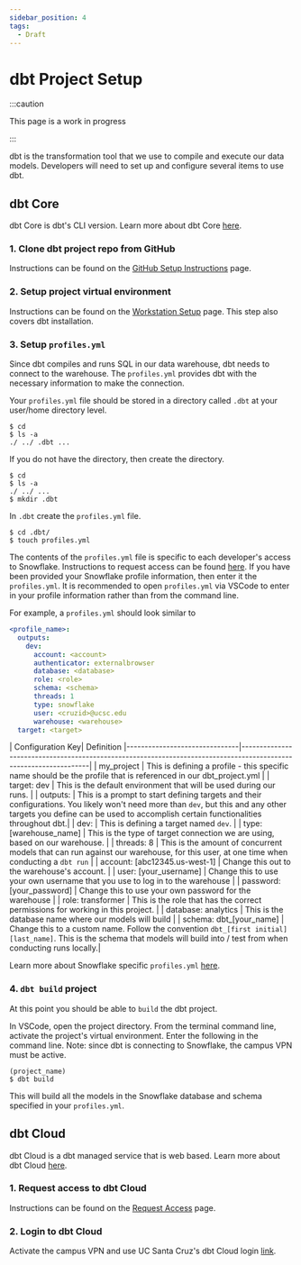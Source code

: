 ```yaml
---
sidebar_position: 4
tags:
  - Draft
---
```


# dbt Project Setup
:::caution

This page is a work in progress

:::

dbt is the transformation tool that we use to compile and execute our data models. Developers will need to set up and configure several items to use dbt.

## dbt Core
dbt Core is dbt's CLI version. Learn more about dbt Core [here](https://docs.getdbt.com/docs/core/about-the-cli).

### 1. Clone dbt project repo from GitHub
Instructions can be found on the [GitHub Setup Instructions](github_setup_instructions) page.

### 2. Setup project virtual environment
Instructions can be found on the [Workstation Setup](workstation_setup) page. This step also covers dbt installation.

### 3. Setup `profiles.yml`
Since dbt compiles and runs SQL in our data warehouse, dbt needs to connect to the warehouse. The `profiles.yml` provides dbt with the necessary information to make the connection.

Your `profiles.yml` file should be stored in a directory called `.dbt` at your user/home directory level. 
```shell
$ cd
$ ls -a
./ ../ .dbt ...
```
If you do not have the directory, then create the directory.
```shell
$ cd 
$ ls -a
./ ../ ...
$ mkdir .dbt
```
In `.dbt` create the `profiles.yml` file.
```shell
$ cd .dbt/
$ touch profiles.yml
```
The contents of the `profiles.yml` file is specific to each developer's access to Snowflake. Instructions to request access can be found [here](request_access). If you have been provided your Snowflake profile information, then enter it the `profiles.yml`. It is recommended to open `profiles.yml` via VSCode to enter in your profile information rather than from the command line. 

For example, a `profiles.yml` should look similar to
```yml
<profile_name>:
  outputs:
    dev:
      account: <account>
      authenticator: externalbrowser
      database: <database>
      role: <role>
      schema: <schema>
      threads: 1
      type: snowflake
      user: <cruzid>@ucsc.edu
      warehouse: <warehouse>
  target: <target>
```
 | Configuration Key| Definition
      |-------------------------------|------------------------------------------------------------------------------------------------------------------|
      | my_project                    | This is defining a profile - this specific name should be the profile that is referenced in our dbt_project.yml  |
      | target: dev                   | This is the default environment that will be used during our runs.                                               |
      | outputs:                      | This is a prompt to start defining targets and their configurations. You likely won't need more than `dev`, but this and any other targets you define can be used to accomplish certain functionalities throughout dbt.|
      | dev:                          | This is defining a target named `dev`.                                                                           |
      | type: [warehouse_name]         | This is the type of target connection we are using, based on our warehouse.                                      |
      | threads: 8                    | This is the amount of concurrent models that can run against our warehouse, for this user, at one time when conducting a `dbt run` |
      | account: [abc12345.us-west-1] | Change this out to the warehouse's account.                                                                      |
      | user: [your_username]         | Change this to use your own username that you use to log in to the warehouse                                     |
      | password: [your_password]     | Change this to use your own password for the warehouse                                                           |
      | role: transformer             | This is the role that has the correct permissions for working in this project.                                   |
      | database: analytics           | This is the database name where our models will build                                                            |
      | schema: dbt_[your_name]       | Change this to a custom name. Follow the convention `dbt_[first initial][last_name]`. This is the schema that models will build into / test from when conducting runs locally.|

Learn more about Snowflake specific `profiles.yml` [here](https://docs.getdbt.com/reference/warehouse-setups/snowflake-setup).

### 4. `dbt build` project
At this point you should be able to `build` the dbt project. 

In VSCode, open the project directory. From the terminal command line, activate the project's virtual environment. Enter the following in the command line. Note: since dbt is connecting to Snowflake, the campus VPN must be active.
```shell
(project_name)
$ dbt build
```

This will build all the models in the Snowflake database and schema specified in your `profiles.yml`.

## dbt Cloud
dbt Cloud is a dbt managed service that is web based. Learn more about dbt Cloud [here](https://docs.getdbt.com/docs/cloud/about-cloud-setup).

### 1. Request access to dbt Cloud
Instructions can be found on the [Request Access](request_access) page.

### 2. Login to dbt Cloud
Activate the campus VPN and use UC Santa Cruz's dbt Cloud login [link](https://cloud.ucsc.getdbt.com/enterprise-login/ucsc/).